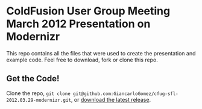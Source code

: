 ColdFusion User Group Meeting
March 2012 Presentation on Modernizr
=================

This repo contains all the files that were used to create the presentation and example code. Feel free to download, fork or clone this repo. 

Get the Code!
-----------

Clone the repo, `git clone git@github.com:GiancarloGomez/cfug-sfl-2012.03.29-modernizr.git`, or [download the latest release](https://github.com/GiancarloGomez/cfug-sfl-2012.03.29-modernizr/zipball/master).